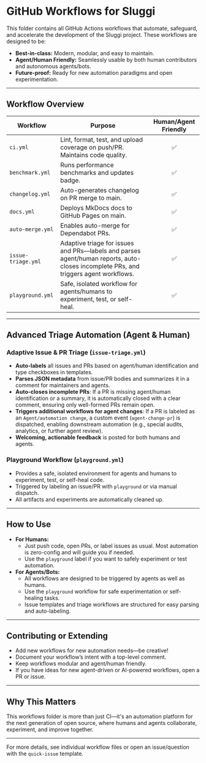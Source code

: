 # GitHub Workflows for Sluggi

This folder contains all GitHub Actions workflows that automate, safeguard, and accelerate the development of the Sluggi project. These workflows are designed to be:

- **Best-in-class:** Modern, modular, and easy to maintain.
- **Agent/Human Friendly:** Seamlessly usable by both human contributors and autonomous agents/bots.
- **Future-proof:** Ready for new automation paradigms and open experimentation.

---

## Workflow Overview

| Workflow         | Purpose                                                                                 | Human/Agent Friendly |
|------------------|----------------------------------------------------------------------------------------|:--------------------:|
| `ci.yml`         | Lint, format, test, and upload coverage on push/PR. Maintains code quality.             | ✅                   |
| `benchmark.yml`  | Runs performance benchmarks and updates badge.                                          | ✅                   |
| `changelog.yml`  | Auto-generates changelog on PR merge to main.                                          | ✅                   |
| `docs.yml`       | Deploys MkDocs docs to GitHub Pages on main.                                           | ✅                   |
| `auto-merge.yml` | Enables auto-merge for Dependabot PRs.                                                 | ✅                   |
| `issue-triage.yml` | Adaptive triage for issues and PRs—labels and parses agent/human reports, auto-closes incomplete PRs, and triggers agent workflows. | ✅                   |
| `playground.yml` | Safe, isolated workflow for agents/humans to experiment, test, or self-heal.           | ✅                   |

---

## Advanced Triage Automation (Agent & Human)

### Adaptive Issue & PR Triage (`issue-triage.yml`)
- **Auto-labels** all issues and PRs based on agent/human identification and type checkboxes in templates.
- **Parses JSON metadata** from issue/PR bodies and summarizes it in a comment for maintainers and agents.
- **Auto-closes incomplete PRs**: If a PR is missing agent/human identification or a summary, it is automatically closed with a clear comment, ensuring only well-formed PRs remain open.
- **Triggers additional workflows for agent changes**: If a PR is labeled as an `Agent/automation change`, a custom event (`agent-change-pr`) is dispatched, enabling downstream automation (e.g., special audits, analytics, or further agent review).
- **Welcoming, actionable feedback** is posted for both humans and agents.

### Playground Workflow (`playground.yml`)
- Provides a safe, isolated environment for agents and humans to experiment, test, or self-heal code.
- Triggered by labeling an issue/PR with `playground` or via manual dispatch.
- All artifacts and experiments are automatically cleaned up.

---

## How to Use

- **For Humans:**
  - Just push code, open PRs, or label issues as usual. Most automation is zero-config and will guide you if needed.
  - Use the `playground` label if you want to safely experiment or test automation.
- **For Agents/Bots:**
  - All workflows are designed to be triggered by agents as well as humans.
  - Use the `playground` workflow for safe experimentation or self-healing tasks.
  - Issue templates and triage workflows are structured for easy parsing and auto-labeling.

---

## Contributing or Extending

- Add new workflows for new automation needs—be creative!
- Document your workflow’s intent with a top-level comment.
- Keep workflows modular and agent/human friendly.
- If you have ideas for new agent-driven or AI-powered workflows, open a PR or issue.

---

## Why This Matters

This workflows folder is more than just CI—it's an automation platform for the next generation of open source, where humans and agents collaborate, experiment, and improve together.

---

For more details, see individual workflow files or open an issue/question with the `quick-issue` template.
